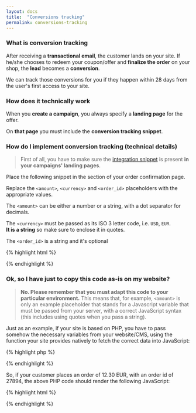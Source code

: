 ```yaml
---
layout: docs
title:  "Conversions tracking"
permalink: conversions-tracking
---
```

### What is conversion tracking

After receiving a **transactional email**, the customer lands on your site. If he/she chooses to redeem your coupon/offer and **finalize the order** on your shop, the **lead** becomes a **conversion**.

We can track those conversions for you if they happen within 28 days from the user's first access to your site.

### How does it technically work

When you **create a campaign**, you always specify a **landing page** for the offer. 

On **that page** you must include the **conversion tracking snippet**.

### How do I implement conversion tracking (technical details)

> First of all, you have to make sure the <a href="/engage">integration snippet</a> is present **in your campaigns' landing pages**.

Place the following snippet in the section of your order confirmation page. 

Replace the `<amount>`, `<currency>` and `<order_id>` placeholders with the appropriate values.

The `<amount>` can be either a number or a string, with a dot separator for decimals. 

The `<currency>` must be passed as its ISO 3 letter code, i.e. `USD`, `EUR`.   
**It is a string** so make sure to enclose it in quotes.

The `<order_id>` is a string and it's optional

{% highlight html %}
<script src="https://www.transactionale.com/conversion/js/v1/conversion.js"></script>
<script>
    _tr_conversion(<amount>, <currency>, <order_id>);
</script>
{% endhighlight %}

### Ok, so I have just to copy this code as-is on my website?

> **No. Please remember that you must adapt this code to your particular environment.** This means that, for example, `<amount>` is only an example placeholder that stands for a Javascript variable that must be passed from your server, with a correct JavaScript syntax (this includes using quotes when you pass a string).

Just as an example, if your site is based on PHP, you have to pass somehow the necessary variables from your website/CMS, using the function your site provides natively to fetch the correct data into JavaScript:

{% highlight php %}
<?php
// Remember that this below is an **example code** in PHP.
// The getOrderAmount() and getOrderCurrency() functions are therefore only
// example functions. Please adapt the implementation on your own software/CMS!
$orderId = $currentOrder['id'];
$amount = getOrderAmount($orderId);
// Remember that currency is a string, so it needs *quotes*. In PHP we can provide
// them with json_encode().
$currency = json_encode(getOrderCurrency($orderId));
?>
<script src="https://www.transactionale.com/conversion/js/v1/conversion.js"></script>
<script>
    _tr_conversion(<?php echo $amount?>, <?php echo $currency ?>, <?php echo $orderId ?> );
</script>
{% endhighlight %}

So, if your customer places an order of 12.30 EUR, with an order id of 27894, the above PHP code should render the following JavaScript:

{% highlight html %}
<script src="https://www.transactionale.com/conversion/js/v1/conversion.js"></script>
<script>
    _tr_conversion(12.30, "EUR", 27894);
</script>
{% endhighlight %}

